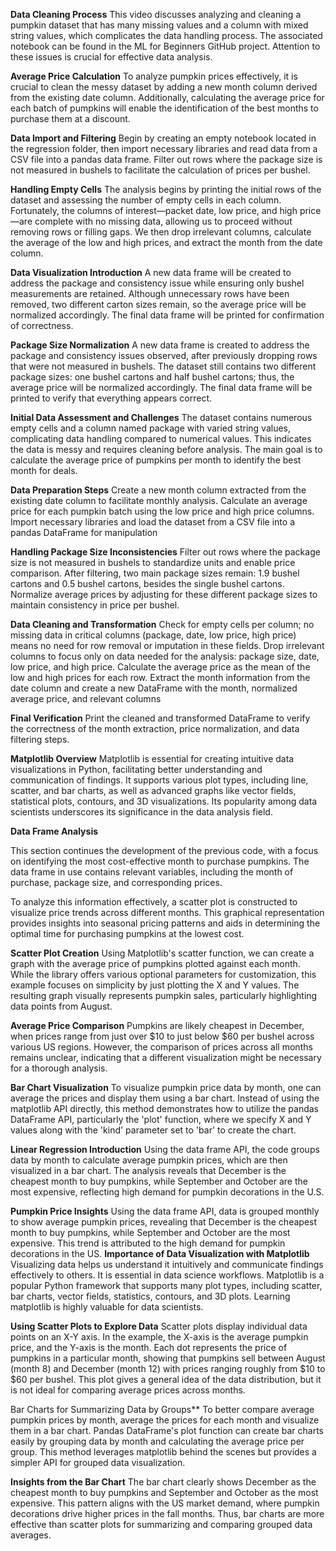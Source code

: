 **Data Cleaning Process**
This video discusses analyzing and cleaning a pumpkin dataset that has many missing values and a column with mixed string values, which complicates the data handling process. The associated notebook can be found in the ML for Beginners GitHub project. Attention to these issues is crucial for effective data analysis.

**Average Price Calculation**
To analyze pumpkin prices effectively, it is crucial to clean the messy dataset by adding a new month column derived from the existing date column. Additionally, calculating the average price for each batch of pumpkins will enable the identification of the best months to purchase them at a discount.

**Data Import and Filtering**
Begin by creating an empty notebook located in the regression folder, then import necessary libraries and read data from a CSV file into a pandas data frame. Filter out rows where the package size is not measured in bushels to facilitate the calculation of prices per bushel.

**Handling Empty Cells**
The analysis begins by printing the initial rows of the dataset and assessing the number of empty cells in each column. Fortunately, the columns of interest—packet date, low price, and high price—are complete with no missing data, allowing us to proceed without removing rows or filling gaps. We then drop irrelevant columns, calculate the average of the low and high prices, and extract the month from the date column.

**Data Visualization Introduction**
A new data frame will be created to address the package and consistency issue while ensuring only bushel measurements are retained. Although unnecessary rows have been removed, two different carton sizes remain, so the average price will be normalized accordingly. The final data frame will be printed for confirmation of correctness.

**Package Size Normalization**
A new data frame is created to address the package and consistency issues observed, after previously dropping rows that were not measured in bushels. The dataset still contains two different package sizes: one bushel cartons and half bushel cartons; thus, the average price will be normalized accordingly. The final data frame will be printed to verify that everything appears correct.








**Initial Data Assessment and Challenges**
The dataset contains numerous empty cells and a column named package with varied string values, complicating data handling compared to numerical values. This indicates the data is messy and requires cleaning before analysis. The main goal is to calculate the average price of pumpkins per month to identify the best month for deals.

**Data Preparation Steps**
Create a new month column extracted from the existing date column to facilitate monthly analysis. Calculate an average price for each pumpkin batch using the low price and high price columns.
Import necessary libraries and load the dataset from a CSV file into a pandas DataFrame for manipulation

**Handling Package Size Inconsistencies**
Filter out rows where the package size is not measured in bushels to standardize units and enable price comparison.
After filtering, two main package sizes remain: 1.9 bushel cartons and 0.5 bushel cartons, besides the single bushel cartons.
Normalize average prices by adjusting for these different package sizes to maintain consistency in price per bushel.

**Data Cleaning and Transformation**
Check for empty cells per column; no missing data in critical columns (package, date, low price, high price) means no need for row removal or imputation in these fields.
Drop irrelevant columns to focus only on data needed for the analysis: package size, date, low price, and high price.
Calculate the average price as the mean of the low and high prices for each row.
Extract the month information from the date column and create a new DataFrame with the month, normalized average price, and relevant columns

**Final Verification**
Print the cleaned and transformed DataFrame to verify the correctness of the month extraction, price normalization, and data filtering steps.

**Matplotlib Overview**
Matplotlib is essential for creating intuitive data visualizations in Python, facilitating better understanding and communication of findings. It supports various plot types, including line, scatter, and bar charts, as well as advanced graphs like vector fields, statistical plots, contours, and 3D visualizations. Its popularity among data scientists underscores its significance in the data analysis field.




**Data Frame Analysis**

This section continues the development of the previous code, with a focus on identifying the most cost-effective month to purchase pumpkins. The data frame in use contains relevant variables, including the month of purchase, package size, and corresponding prices.

To analyze this information effectively, a scatter plot is constructed to visualize price trends across different months. This graphical representation provides insights into seasonal pricing patterns and aids in determining the optimal time for purchasing pumpkins at the lowest cost.


**Scatter Plot Creation**
Using Matplotlib's scatter function, we can create a graph with the average price of pumpkins plotted against each month. While the library offers various optional parameters for customization, this example focuses on simplicity by just plotting the X and Y values. The resulting graph visually represents pumpkin sales, particularly highlighting data points from August.


**Average Price Comparison**
Pumpkins are likely cheapest in December, when prices range from just over $10 to just below $60 per bushel across various US regions. However, the comparison of prices across all months remains unclear, indicating that a different visualization might be necessary for a thorough analysis.


**Bar Chart Visualization**
To visualize pumpkin price data by month, one can average the prices and display them using a bar chart. Instead of using the matplotlib API directly, this method demonstrates how to utilize the pandas DataFrame API, particularly the 'plot' function, where we specify X and Y values along with the 'kind' parameter set to 'bar' to create the chart.


**Linear Regression Introduction**
Using the data frame API, the code groups data by month to calculate average pumpkin prices, which are then visualized in a bar chart. The analysis reveals that December is the cheapest month to buy pumpkins, while September and October are the most expensive, reflecting high demand for pumpkin decorations in the U.S.


**Pumpkin Price Insights**
Using the data frame API, data is grouped monthly to show average pumpkin prices, revealing that December is the cheapest month to buy pumpkins, while September and October are the most expensive. This trend is attributed to the high demand for pumpkin decorations in the US.
**Importance of Data Visualization with Matplotlib**
Visualizing data helps us understand it intuitively and communicate findings effectively to others. It is essential in data science workflows.
Matplotlib is a popular Python framework that supports many plot types, including scatter, bar charts, vector fields, statistics, contours, and 3D plots. Learning matplotlib is highly valuable for data scientists.

**Using Scatter Plots to Explore Data**
Scatter plots display individual data points on an X-Y axis. In the example, the X-axis is the average pumpkin price, and the Y-axis is the month.
Each dot represents the price of pumpkins in a particular month, showing that pumpkins sell between August (month 8) and December (month 12) with prices ranging roughly from $10 to $60 per bushel.
This plot gives a general idea of the data distribution, but it is not ideal for comparing average prices across months.

Bar Charts for Summarizing Data by Groups**
To better compare average pumpkin prices by month, average the prices for each month and visualize them in a bar chart.
Pandas DataFrame's plot function can create bar charts easily by grouping data by month and calculating the average price per group.
This method leverages matplotlib behind the scenes but provides a simpler API for grouped data visualization.

**Insights from the Bar Chart**
The bar chart clearly shows December as the cheapest month to buy pumpkins and September and October as the most expensive.
This pattern aligns with the US market demand, where pumpkin decorations drive higher prices in the fall months.
Thus, bar charts are more effective than scatter plots for summarizing and comparing grouped data averages.








